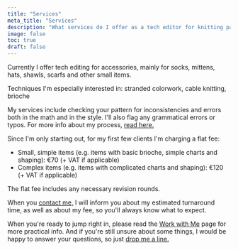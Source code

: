 ```yaml
---
title: "Services"
meta_title: "Services"
description: "What services do I offer as a tech editor for knitting patterns"
image: false
toc: true
draft: false
---
```


Currently I offer tech editing for accessories, mainly for socks, mittens, hats, shawls, scarfs and other small items.

Techniques I'm especially interested in: stranded colorwork, cable knitting, brioche

My services include checking your pattern for inconsistencies and errors both in the math and in the style. I'll also flag any grammatical errors or typos. For more info about my process, [read here.](/process)

Since I'm only starting out, for my first few clients I'm charging a flat fee:

- Small, simple items (e.g. items with basic brioche, simple charts and shaping): €70 (+ VAT if applicable)
- Complex items (e.g. items with complicated charts and shaping): €120 (+ VAT if applicable)

The flat fee includes any necessary revision rounds.

When you [contact me,](/contact) I will inform you about my estimated turnaround time, as well as about my fee, so you'll always know what to expect.

When you're ready to jump right in, please read the [Work with Me](/process) page for more practical info. And if you're still unsure about some things, I would be happy to answer your questions, so just [drop me a line.](/contact)